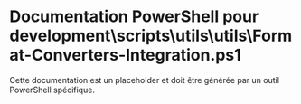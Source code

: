 # Documentation PowerShell pour development\scripts\utils\utils\Format-Converters-Integration.ps1

Cette documentation est un placeholder et doit être générée par un outil PowerShell spécifique.
